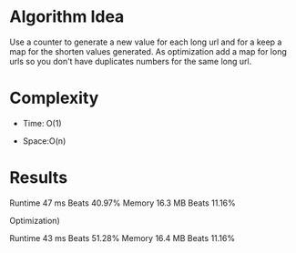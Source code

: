 # Algorithm Idea

Use a counter to generate a new value for each long url and for a keep a map for the shorten values generated. As optimization add a map for long urls so you don't have duplicates numbers for the same long url.

# Complexity

- Time: O(1)

- Space:O(n)

# Results

Runtime
47 ms
Beats
40.97%
Memory
16.3 MB
Beats
11.16%

Optimization)

Runtime
43 ms
Beats
51.28%
Memory
16.4 MB
Beats
11.16%